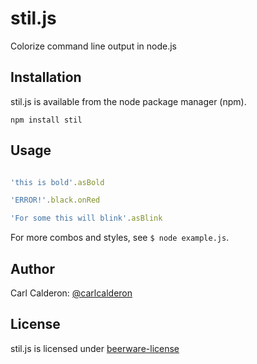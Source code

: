 # stil.js

Colorize command line output in node.js

## Installation

stil.js is available from the node package manager (npm).

	npm install stil

## Usage

```javascript

'this is bold'.asBold

'ERROR!'.black.onRed

'For some this will blink'.asBlink

```

For more combos and styles, see `$ node example.js`.

## Author

Carl Calderon: [@carlcalderon][twitter]

## License

stil.js is licensed under [beerware-license][beer]

[twitter]:https://twitter.com/carlcalderon
[beer]:http://en.wikipedia.org/wiki/Beerware